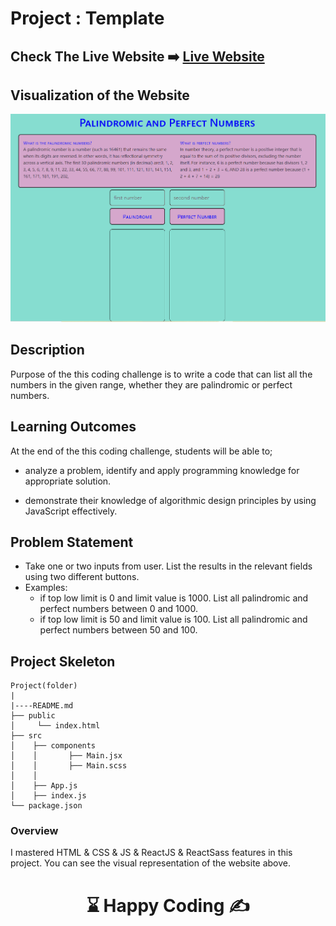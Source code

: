 # Project : Template

## Check The Live Website ➡️ [Live Website](https://palindromandperfectnumber.netlify.app/)

## Visualization of the Website

![Form](./palidPerfectNumbers.gif)

## Description

Purpose of the this coding challenge is to write a code that can list all the numbers in the given range, whether they are palindromic or perfect numbers.

## Learning Outcomes

At the end of the this coding challenge, students will be able to;

- analyze a problem, identify and apply programming knowledge for appropriate solution.

- demonstrate their knowledge of algorithmic design principles by using JavaScript effectively.

## Problem Statement

- Take one or two inputs from user. List the results in the relevant fields using two different buttons.
- Examples:
    - if top low limit is 0 and limit value is 1000. List all palindromic and perfect numbers between 0 and 1000.
    - if top low limit is 50 and limit value is 100. List all palindromic and perfect numbers between 50 and 100.



## Project Skeleton

```
Project(folder)
|
|----README.md
├── public
│     └── index.html
├── src
│    ├── components
│    │       ├── Main.jsx
│    │       ├── Main.scss
│    │       
│    ├── App.js
│    ├── index.js
└── package.json
```

### Overview

I mastered HTML & CSS & JS & ReactJS & ReactSass features in this project.
You can see the visual representation of the website above.



# <center> ⌛ Happy Coding ✍ </center>
